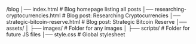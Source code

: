 /blog
│── index.html                        # Blog homepage listing all posts
│── researching-cryptocurrencies.html  # Blog post: Researching Cryptocurrencies
│── strategic-bitcoin-reserve.html     # Blog post: Strategic Bitcoin Reserve
│── assets/
│   ├── images/                        # Folder for any images
│   ├── scripts/                        # Folder for future JS files
│── style.css                          # Global stylesheet
